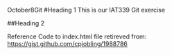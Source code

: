 October8Git
#Heading 1
This is our IAT339 Git exercise

##Heading 2

Reference Code to index.html file retireved from: https://gist.github.com/cpjobling/1988786